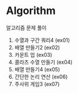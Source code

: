 # Algorithm

알고리즘 문제 풀이

1. 수열과 구간 쿼리4 (ex01)
2. 배열 만들기2 (ex02)
3. 카운트 업 (ex03)
4. 콜라츠 수열 만들기 (ex04)
5. 배열 만들기4 (ex05)
6. 간단한 논리 연산 (ex06)
7. 주사위 게임3 (ex07)
